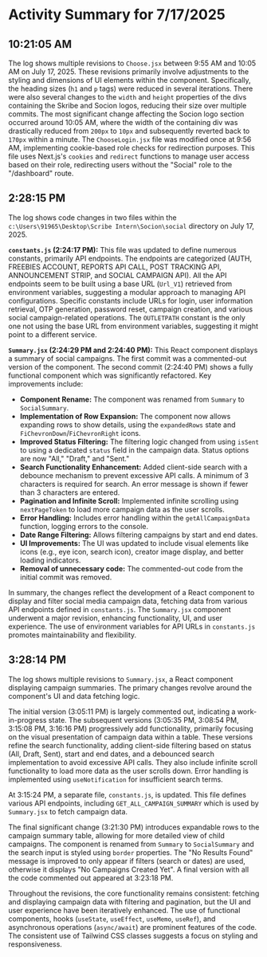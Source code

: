 # Activity Summary for 7/17/2025

## 10:21:05 AM
The log shows multiple revisions to `Choose.jsx` between 9:55 AM and 10:05 AM on July 17, 2025.  These revisions primarily involve adjustments to the styling and dimensions of UI elements within the component.  Specifically, the heading sizes (`h1` and `p` tags) were reduced in several iterations.  There were also several changes to the `width` and `height` properties of the divs containing the Skribe and Socion logos, reducing their size over multiple commits.  The most significant change affecting the Socion logo section occurred around 10:05 AM, where the width of the containing div was drastically reduced from `200px` to `10px` and subsequently reverted back to `170px` within a minute.  The `ChooseLogin.jsx` file was modified once at 9:56 AM, implementing cookie-based role checks for redirection purposes.  This file uses Next.js's `cookies` and `redirect` functions to manage user access based on their role, redirecting users without the "Social" role to the "/dashboard" route.


## 2:28:15 PM
The log shows code changes in two files within the `c:\Users\91965\Desktop\Scribe Intern\Socion\social` directory on July 17, 2025.


**`constants.js` (2:24:17 PM):** This file was updated to define numerous constants, primarily API endpoints.  The endpoints are categorized (AUTH, FREEBIES ACCOUNT, REPORTS API CALL, POST TRACKING API, ANNOUNCEMENT STRIP, and SOCIAL CAMPAIGN API).  All the API endpoints seem to be built using a base URL (`Url_V1`) retrieved from environment variables, suggesting a modular approach to managing API configurations.  Specific constants include URLs for login, user information retrieval, OTP generation, password reset, campaign creation, and various social campaign-related operations.  The `OUTLETPATH` constant is the only one not using the base URL from environment variables, suggesting it might point to a different service.


**`Summary.jsx` (2:24:29 PM and 2:24:40 PM):**  This React component displays a summary of social campaigns. The first commit was a commented-out version of the component. The second commit (2:24:40 PM) shows a fully functional component which was significantly refactored. Key improvements include:

* **Component Rename:** The component was renamed from `Summary` to `SocialSummary`.
* **Implementation of Row Expansion:** The component now allows expanding rows to show details, using the `expandedRows` state and `FiChevronDown`/`FiChevronRight` icons.
* **Improved Status Filtering:** The filtering logic changed from using `isSent` to using a dedicated `status` field in the campaign data.  Status options are now "All," "Draft," and "Sent."
* **Search Functionality Enhancement:**  Added client-side search with a debounce mechanism to prevent excessive API calls. A minimum of 3 characters is required for search.  An error message is shown if fewer than 3 characters are entered.
* **Pagination and Infinite Scroll:** Implemented infinite scrolling using `nextPageToken` to load more campaign data as the user scrolls.
* **Error Handling:** Includes error handling within the `getAllCampaignData` function, logging errors to the console.
* **Date Range Filtering:** Allows filtering campaigns by start and end dates.
* **UI Improvements:**  The UI was updated to include visual elements like icons (e.g., eye icon, search icon), creator image display, and better loading indicators.
* **Removal of unnecessary code:** The commented-out code from the initial commit was removed.


In summary, the changes reflect the development of a React component to display and filter social media campaign data, fetching data from various API endpoints defined in `constants.js`.  The `Summary.jsx` component underwent a major revision, enhancing functionality, UI, and user experience. The use of environment variables for API URLs in `constants.js` promotes maintainability and flexibility.


## 3:28:14 PM
The log shows multiple revisions to `Summary.jsx`, a React component displaying campaign summaries.  The primary changes revolve around the component's UI and data fetching logic.

The initial version (3:05:11 PM) is largely commented out, indicating a work-in-progress state. The subsequent versions (3:05:35 PM, 3:08:54 PM, 3:15:08 PM, 3:16:16 PM) progressively add functionality, primarily focusing on the visual presentation of campaign data within a table.  These versions refine the search functionality, adding client-side filtering based on status (All, Draft, Sent),  start and end dates, and a debounced search implementation to avoid excessive API calls.  They also include infinite scroll functionality to load more data as the user scrolls down.  Error handling is implemented using `useNotification` for insufficient search terms.


At 3:15:24 PM, a separate file, `constants.js`, is updated.  This file defines various API endpoints, including `GET_ALL_CAMPAIGN_SUMMARY` which is used by `Summary.jsx` to fetch campaign data.


The final significant change (3:21:30 PM) introduces expandable rows to the campaign summary table, allowing for more detailed view of child campaigns. The component is renamed from `Summary` to `SocialSummary` and the search input is styled using `border` properties.  The "No Results Found" message is improved to only appear if filters (search or dates) are used, otherwise it displays "No Campaigns Created Yet".  A final version with all the code commented out appeared at 3:23:18 PM.


Throughout the revisions, the core functionality remains consistent: fetching and displaying campaign data with filtering and pagination, but the UI and user experience have been iteratively enhanced. The use of functional components, hooks (`useState`, `useEffect`, `useMemo`, `useRef`), and asynchronous operations (`async/await`) are prominent features of the code.  The consistent use of Tailwind CSS classes suggests a focus on styling and responsiveness.
